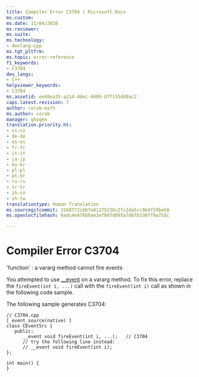 ```yaml
---
title: Compiler Error C3704 | Microsoft Docs
ms.custom: 
ms.date: 11/04/2016
ms.reviewer: 
ms.suite: 
ms.technology:
- devlang-cpp
ms.tgt_pltfrm: 
ms.topic: error-reference
f1_keywords:
- C3704
dev_langs:
- C++
helpviewer_keywords:
- C3704
ms.assetid: ee40ea35-a214-4dec-9489-d7f155dd0ac2
caps.latest.revision: 7
author: corob-msft
ms.author: corob
manager: ghogen
translation.priority.ht:
- cs-cz
- de-de
- es-es
- fr-fr
- it-it
- ja-jp
- ko-kr
- pl-pl
- pt-br
- ru-ru
- tr-tr
- zh-cn
- zh-tw
translationtype: Human Translation
ms.sourcegitcommit: 3168772cbb7e8127523bc2fc2da5cc9b4f59beb8
ms.openlocfilehash: 6adc4e476b8ae3ef0d7d895a7d6fb330ff9a755c

---
```

# Compiler Error C3704
'function' : a vararg method cannot fire events  
  
 You attempted to use [__event](../../cpp/event.md) on a vararg method. To fix this error, replace the `fireEvent(int i, ...)` call with the `fireEvent(int i)` call as shown in the following code sample.  
  
 The following sample generates C3704:  
  
```  
// C3704.cpp  
[ event_source(native) ]  
class CEventSrc {  
   public:  
      __event void fireEvent(int i, ...);   // C3704  
      // try the following line instead:  
      // __event void fireEvent(int i);  
};  
  
int main() {  
}  
```


<!--HONumber=Jan17_HO1-->


